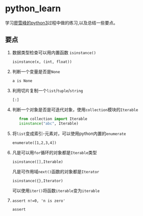 # python_learn
学习[廖雪峰的python3](https://www.liaoxuefeng.com/wiki/0014316089557264a6b348958f449949df42a6d3a2e542c000)过程中做的练习,以及总结一些要点。

## 要点
1. 数据类型检查可以用内置函数 `isinstance()`
   
   `isinstance(x, (int, float))`
   
2. 判断一个变量是否是`None`
   
   `a is None`
   
3. 利用切片复制一个`list`/`tuple`/`string`
   
   `[:]`
   
4. 判断一个对象是否是可迭代对象，使用`collection`模块的`Iterable`
   
   ```python
      from collection import Iterable
      isinstance("abc", Iterable)
   ```
5. 将`list`变成索引-元素对，可以使用python内置的`enumerate`
   
   `enumerate([1,2,3,4])`
   
6. 凡是可以用`for`循环的对象都是`Iterable`类型
   
   `isinstance([],Iterable)`
   
   凡是可作用域`next()`函数的对象都是`Iterator`
   
   `isinstance({},Iterator)`
   
   可以使用`iter()`将函数`iterable`变为`iterable`

7. `assert n!=0, 'n is zero'`
   
   `assert`